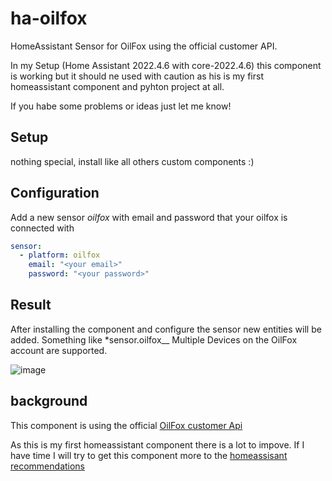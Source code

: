 # ha-oilfox
HomeAssistant Sensor for OilFox using the official customer API.

In my Setup (Home Assistant 2022.4.6 with core-2022.4.6) this component is working but it should ne used with caution as his is my first homeassistant component and pyhton project at all. 

If you habe some problems or ideas just let me know!

## Setup
nothing special, install like all others custom components :)

## Configuration
Add a new sensor *oilfox* with email and password that your oilfox is connected with 
```yaml
sensor: 
  - platform: oilfox
    email: "<your email>"
    password: "<your password>"
```
## Result
After installing the component and configure the sensor new entities will be added. Something like *sensor.oilfox_<hadwareid>_<sensor>
Multiple Devices on the OilFox account are supported.

![image](https://user-images.githubusercontent.com/10805806/164026064-9a6412e5-19fe-46d3-b9d7-ea4f1627ec21.png)


## background
This component is using the official [OilFox customer Api](https://github.com/foxinsights/customer-api)

As this is my first homeassistant component there is a lot to impove. If I have time I will try to get this component more to the [homeassisant recommendations](https://developers.home-assistant.io/docs/creating_component_code_review/)

